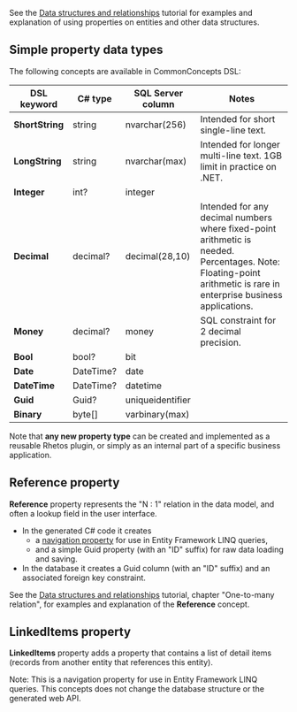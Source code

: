 See the [Data structures and relationships](https://github.com/Rhetos/Rhetos/wiki/Data-structures-and-relationships) tutorial for examples and explanation of using properties
on entities and other data structures.

## Simple property data types

The following concepts are available in CommonConcepts DSL:

| DSL keyword | C# type | SQL Server column | Notes |
| --- | --- | --- | --- |
| **ShortString** | string | nvarchar(256) | Intended for short single-line text.
| **LongString** | string | nvarchar(max) | Intended for longer multi-line text. 1GB limit in practice on .NET. |
| **Integer** | int? | integer |
| **Decimal** | decimal? | decimal(28,10) | Intended for any decimal numbers where fixed-point arithmetic is needed. Percentages. Note: Floating-point arithmetic is rare in enterprise business applications. |
| **Money** | decimal? | money | SQL constraint for 2 decimal precision. |
| **Bool** | bool? | bit |
| **Date** | DateTime? | date |
| **DateTime** | DateTime? | datetime |
| **Guid** | Guid? | uniqueidentifier |
| **Binary** | byte[] | varbinary(max) |

Note that **any new property type** can be created and implemented as a reusable Rhetos plugin, or simply as an internal part of a specific business application.

## Reference property

**Reference** property represents the "N : 1" relation in the data model, and often a lookup field in the user interface.

* In the generated C# code it creates
  * a [navigation property](https://docs.microsoft.com/en-us/ef/ef6/fundamentals/relationships)
  for use in Entity Framework LINQ queries,
  * and a simple Guid property (with an "ID" suffix) for raw data loading and saving.
* In the database it creates a Guid column (with an "ID" suffix)
  and an associated foreign key constraint.

See the [Data structures and relationships](https://github.com/Rhetos/Rhetos/wiki/Data-structures-and-relationships) tutorial, chapter "One-to-many relation", for examples and explanation of the **Reference** concept.

## LinkedItems property

**LinkedItems** property adds a property that contains a list of detail items (records from another entity that references this entity).

Note: This is a navigation property for use in Entity Framework LINQ queries. This concepts does not change the database structure or the generated web API.
